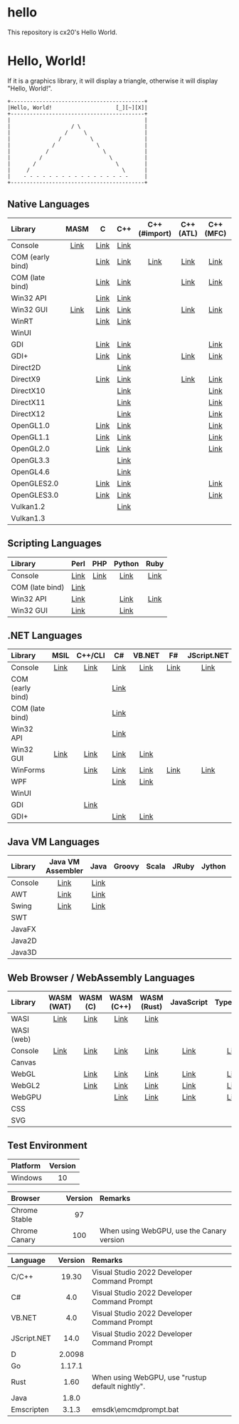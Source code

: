 hello
=====

This repository is cx20's Hello World.

# Hello, World!

If it is a graphics library, it will display a triangle, otherwise it will display "Hello, World!".

```
+------------------------------------------+
|Hello, World!                    [_][~][X]|
+------------------------------------------+
|                                          |
|                   / \                    |
|                 /     \                  |
|               /         \                |
|             /             \              |
|           /                 \            |
|         /                     \          |
|       /                         \        |
|     /                             \      |
|    - - - - - - - - - - - - - - - - -     |
+------------------------------------------+
```

## Native Languages

|Library         |MASM                                                                      |C                                                                       |C++                                                                       |C++ (#import)                                                                    |C++ (ATL)                                                                     |C++ (MFC)                                                                      |C++ (WTL)                                                                   |D                                                                          |Go                                                                         |Rust                                                                       |
|:---------------|:------------------------------------------------------------------------:|:----------------------------------------------------------------------:|:------------------------------------------------------------------------:|:-------------------------------------------------------------------------------:|:----------------------------------------------------------------------------:|:-----------------------------------------------------------------------------:|:--------------------------------------------------------------------------:|:-------------------------------------------------------------------------:|:-------------------------------------------------------------------------:|:-------------------------------------------------------------------------:|
|Console         |[Link](https://github.com/cx20/hello/tree/master/masm/console/hello)      |[Link](https://github.com/cx20/hello/tree/master/c/console/hello)       |[Link](https://github.com/cx20/hello/tree/master/cpp/console/hello)       |                                                                                 |                                                                              |                                                                               |                                                                            |[Link](https://github.com/cx20/hello/tree/master/d/console/hello)          |[Link](https://github.com/cx20/hello/tree/master/go/console/hello)         |[Link](https://github.com/cx20/hello/tree/master/rust/console/hello)       |
|COM (early bind)|                                                                          |[Link](https://github.com/cx20/hello/tree/master/c/com_earlybind/hello) |[Link](https://github.com/cx20/hello/tree/master/cpp/com_earlybind/hello) |[Link](https://github.com/cx20/hello/tree/master/cpp_import/com_earlybind/hello) |[Link](https://github.com/cx20/hello/tree/master/cpp_atl/com_earlybind/hello) |[Link](https://github.com/cx20/hello/tree/master/cpp_mfc/com_earlybind/hello)  |                                                                            |                                                                           |                                                                           |                                                                           |
|COM (late bind) |                                                                          |[Link](https://github.com/cx20/hello/tree/master/c/com_latebind/hello)  |[Link](https://github.com/cx20/hello/tree/master/cpp/com_latebind/hello)  |                                                                                 |[Link](https://github.com/cx20/hello/tree/master/cpp_atl/com_latebind/hello)  |[Link](https://github.com/cx20/hello/tree/master/cpp_mfc/com_latebind/hello)   |                                                                            |                                                                           |                                                                           |                                                                           |
|Win32 API       |                                                                          |[Link](https://github.com/cx20/hello/tree/master/c/win32api/hello)      |[Link](https://github.com/cx20/hello/tree/master/cpp/win32api/hello)      |                                                                                 |                                                                              |                                                                               |                                                                            |[Link](https://github.com/cx20/hello/tree/master/d/win32api/hello)         |[Link](https://github.com/cx20/hello/tree/master/go/win32api/hello)        |[Link](https://github.com/cx20/hello/tree/master/rust/win32api/hello)      |
|Win32 GUI       |[Link](https://github.com/cx20/hello/tree/master/masm/win32gui/hello)     |[Link](https://github.com/cx20/hello/tree/master/c/win32gui/hello)      |[Link](https://github.com/cx20/hello/tree/master/cpp/win32gui/hello)      |                                                                                 |[Link](https://github.com/cx20/hello/tree/master/cpp_atl/win32gui/hello)      |[Link](https://github.com/cx20/hello/tree/master/cpp_mfc/win32gui/hello)       |[Link](https://github.com/cx20/hello/tree/master/cpp_wtl/win32gui/hello)    |                                                                           |                                                                           |[Link](https://github.com/cx20/hello/tree/master/rust/win32gui/hello)      |
|WinRT           |                                                                          |[Link](https://github.com/cx20/hello/tree/master/c/winrt/hello)         |[Link](https://github.com/cx20/hello/tree/master/cpp/winrt/hello)         |                                                                                 |                                                                              |                                                                               |                                                                            |                                                                           |                                                                           |                                                                           |
|WinUI           |                                                                          |                                                                        |                                                                          |                                                                                 |                                                                              |                                                                               |                                                                            |                                                                           |                                                                           |                                                                           |
|GDI             |                                                                          |[Link](https://github.com/cx20/hello/tree/master/c/gdi/triangle)        |[Link](https://github.com/cx20/hello/tree/master/cpp/gdi/triangle)        |                                                                                 |                                                                              |[Link](https://github.com/cx20/hello/tree/master/cpp_mfc/gdi/triangle)         |[Link](https://github.com/cx20/hello/tree/master/cpp_wtl/gdi/triangle)      |                                                                           |                                                                           |                                                                           |
|GDI+            |                                                                          |[Link](https://github.com/cx20/hello/tree/master/c/gdiplus/triangle)    |[Link](https://github.com/cx20/hello/tree/master/cpp/gdiplus/triangle)    |                                                                                 |[Link](https://github.com/cx20/hello/tree/master/cpp_atl/gdiplus/triangle)    |[Link](https://github.com/cx20/hello/tree/master/cpp_mfc/gdiplus/triangle)     |[Link](https://github.com/cx20/hello/tree/master/cpp_wtl/gdiplus/triangle)  |                                                                           |                                                                           |                                                                           |
|Direct2D        |                                                                          |                                                                        |[Link](https://github.com/cx20/hello/tree/master/cpp/direct2d/triangle)   |                                                                                 |                                                                              |                                                                               |                                                                            |                                                                           |                                                                           |                                                                           |
|DirectX9        |                                                                          |[Link](https://github.com/cx20/hello/tree/master/c/directx9/triangle)   |[Link](https://github.com/cx20/hello/tree/master/cpp/directx9/triangle)   |                                                                                 |[Link](https://github.com/cx20/hello/tree/master/cpp_atl/directx9/triangle)   |[Link](https://github.com/cx20/hello/tree/master/cpp_mfc/directx9/triangle)    |[Link](https://github.com/cx20/hello/tree/master/cpp_wtl/directx9/triangle) |                                                                           |                                                                           |                                                                           |
|DirectX10       |                                                                          |                                                                        |[Link](https://github.com/cx20/hello/tree/master/cpp/directx10/triangle)  |                                                                                 |                                                                              |[Link](https://github.com/cx20/hello/tree/master/cpp_mfc/directx10/triangle)   |                                                                            |                                                                           |                                                                           |                                                                           |
|DirectX11       |                                                                          |                                                                        |[Link](https://github.com/cx20/hello/tree/master/cpp/directx11/triangle)  |                                                                                 |                                                                              |[Link](https://github.com/cx20/hello/tree/master/cpp_mfc/directx11/triangle)   |                                                                            |                                                                           |                                                                           |                                                                           |
|DirectX12       |                                                                          |                                                                        |[Link](https://github.com/cx20/hello/tree/master/cpp/directx12/triangle)  |                                                                                 |                                                                              |[Link](https://github.com/cx20/hello/tree/master/cpp_mfc/directx12/triangle)   |                                                                            |                                                                           |                                                                           |                                                                           |
|OpenGL1.0       |                                                                          |[Link](https://github.com/cx20/hello/tree/master/c/opengl1.0/triangle)  |[Link](https://github.com/cx20/hello/tree/master/cpp/opengl1.0/triangle)  |                                                                                 |                                                                              |[Link](https://github.com/cx20/hello/tree/master/cpp_mfc/opengl1.0/triangle)   |[Link](https://github.com/cx20/hello/tree/master/cpp_wtl/opengl1.0/triangle)|                                                                           |                                                                           |                                                                           |
|OpenGL1.1       |                                                                          |[Link](https://github.com/cx20/hello/tree/master/c/opengl1.1/triangle)  |[Link](https://github.com/cx20/hello/tree/master/cpp/opengl1.1/triangle)  |                                                                                 |                                                                              |[Link](https://github.com/cx20/hello/tree/master/cpp_mfc/opengl1.1/triangle)   |                                                                            |                                                                           |                                                                           |                                                                           |
|OpenGL2.0       |                                                                          |[Link](https://github.com/cx20/hello/tree/master/c/opengl2.0/triangle)  |[Link](https://github.com/cx20/hello/tree/master/cpp/opengl2.0/triangle)  |                                                                                 |                                                                              |[Link](https://github.com/cx20/hello/tree/master/cpp_mfc/opengl2.0/triangle)   |                                                                            |                                                                           |                                                                           |                                                                           |
|OpenGL3.3       |                                                                          |                                                                        |[Link](https://github.com/cx20/hello/tree/master/cpp/opengl3.3/triangle)  |                                                                                 |                                                                              |                                                                               |                                                                            |                                                                           |                                                                           |                                                                           |
|OpenGL4.6       |                                                                          |                                                                        |[Link](https://github.com/cx20/hello/tree/master/cpp/opengl4.6/triangle)  |                                                                                 |                                                                              |                                                                               |                                                                            |                                                                           |                                                                           |                                                                           |
|OpenGLES2.0     |                                                                          |[Link](https://github.com/cx20/hello/tree/master/c/opengles2.0/triangle)|[Link](https://github.com/cx20/hello/tree/master/cpp/opengles2.0/triangle)|                                                                                 |                                                                              |[Link](https://github.com/cx20/hello/tree/master/cpp_mfc/opengles2.0/triangle) |                                                                            |                                                                           |                                                                           |                                                                           |
|OpenGLES3.0     |                                                                          |[Link](https://github.com/cx20/hello/tree/master/c/opengles3.0/triangle)|[Link](https://github.com/cx20/hello/tree/master/cpp/opengles3.0/triangle)|                                                                                 |                                                                              |[Link](https://github.com/cx20/hello/tree/master/cpp_mfc/opengles3.0/triangle) |                                                                            |                                                                           |                                                                           |                                                                           |
|Vulkan1.2       |                                                                          |                                                                        |[Link](https://github.com/cx20/hello/tree/master/cpp/vulkan1.2/triangle)  |                                                                                 |                                                                              |                                                                               |                                                                            |                                                                           |                                                                           |                                                                           |
|Vulkan1.3       |                                                                          |                                                                        |                                                                          |                                                                                 |                                                                              |                                                                               |                                                                            |                                                                           |                                                                           |                                                                           |

## Scripting Languages

|Library         |Perl                                                                      |PHP                                                                       |Python                                                                    |Ruby                                                                      |
|:---------------|:------------------------------------------------------------------------:|:------------------------------------------------------------------------:|:------------------------------------------------------------------------:|:------------------------------------------------------------------------:|
|Console         |[Link](https://github.com/cx20/hello/tree/master/perl/console/hello)      |[Link](https://github.com/cx20/hello/tree/master/php/console/hello)       |[Link](https://github.com/cx20/hello/tree/master/python/console/hello)    |[Link](https://github.com/cx20/hello/tree/master/ruby/console/hello)      |
|COM (late bind) |[Link](https://github.com/cx20/hello/tree/master/perl/com_latebind/hello) |                                                                          |                                                                          |                                                                          |
|Win32 API       |[Link](https://github.com/cx20/hello/tree/master/perl/win32api/hello)     |                                                                          |[Link](https://github.com/cx20/hello/tree/master/python/win32api/hello)   |[Link](https://github.com/cx20/hello/tree/master/ruby/win32api/hello)     |
|Win32 GUI       |[Link](https://github.com/cx20/hello/tree/master/perl/win32gui/hello)     |                                                                          |[Link](https://github.com/cx20/hello/tree/master/python/win32gui/hello)   |                                                                          |

## .NET Languages

|Library         |MSIL                                                                      |C++/CLI                                                                   |C#                                                                          |VB.NET                                                                    |F#                                                                           |JScript.NET                                                                  |PowerShell                                                                   |
|:---------------|:------------------------------------------------------------------------:|:------------------------------------------------------------------------:|:--------------------------------------------------------------------------:|:------------------------------------------------------------------------:|:---------------------------------------------------------------------------:|:---------------------------------------------------------------------------:|:---------------------------------------------------------------------------:|
|Console         |[Link](https://github.com/cx20/hello/tree/master/msil/console/hello)      |[Link](https://github.com/cx20/hello/tree/master/cpp_cli/console/hello)   |[Link](https://github.com/cx20/hello/tree/master/csharp/console/hello)      |[Link](https://github.com/cx20/hello/tree/master/vb.net/console/hello)    |[Link](https://github.com/cx20/hello/tree/master/fsharp/console/hello)       |[Link](https://github.com/cx20/hello/tree/master/jscript.net/console/hello)  |[Link](https://github.com/cx20/hello/tree/master/powershell/console/hello)   |
|COM (early bind)|                                                                          |                                                                          |[Link](https://github.com/cx20/hello/tree/master/csharp/com_earlybind/hello)|                                                                          |                                                                             |                                                                             |                                                                             |
|COM (late bind) |                                                                          |                                                                          |[Link](https://github.com/cx20/hello/tree/master/csharp/com_latebind/hello) |                                                                          |                                                                             |                                                                             |                                                                             |
|Win32 API       |                                                                          |                                                                          |[Link](https://github.com/cx20/hello/tree/master/csharp/win32api/hello)     |                                                                          |                                                                             |                                                                             |                                                                             |
|Win32 GUI       |[Link](https://github.com/cx20/hello/tree/master/msil/win32gui/hello)     |[Link](https://github.com/cx20/hello/tree/master/cpp_cli/win32gui/hello)  |[Link](https://github.com/cx20/hello/tree/master/csharp/win32gui/hello)     |[Link](https://github.com/cx20/hello/tree/master/vb.net/win32gui/hello)   |                                                                             |                                                                             |[Link](https://github.com/cx20/hello/tree/master/powershell/win32gui/hello)  |
|WinForms        |                                                                          |[Link](https://github.com/cx20/hello/tree/master/cpp_cli/winforms/hello)  |[Link](https://github.com/cx20/hello/tree/master/csharp/winforms/hello)     |[Link](https://github.com/cx20/hello/tree/master/vb.net/winforms/hello)   |[Link](https://github.com/cx20/hello/tree/master/fsharp/win32gui/hello)      |[Link](https://github.com/cx20/hello/tree/master/jscript.net/win32gui/hello) |[Link](https://github.com/cx20/hello/tree/master/powershell/winforms/hello)  |
|WPF             |                                                                          |                                                                          |[Link](https://github.com/cx20/hello/tree/master/csharp/wpf/hello)          |[Link](https://github.com/cx20/hello/tree/master/vb.net/wpf/hello)        |                                                                             |                                                                             |[Link](https://github.com/cx20/hello/tree/master/powershell/wpf/hello)       |
|WinUI           |                                                                          |                                                                          |                                                                            |                                                                          |                                                                             |                                                                             |                                                                             |
|GDI             |                                                                          |[Link](https://github.com/cx20/hello/tree/master/cpp_cli/gdi/triangle)    |                                                                            |                                                                          |                                                                             |                                                                             |                                                                             |
|GDI+            |                                                                          |                                                                          |[Link](https://github.com/cx20/hello/tree/master/csharp/gdiplus/triangle)   |[Link](https://github.com/cx20/hello/tree/master/vb.net/gdiplus/triangle) |                                                                             |                                                                             |                                                                             |

## Java VM Languages

|Library    |Java VM Assembler                                                          |Java                                                                       |Groovy                                                                     |Scala                                                                      |JRuby                                                                      |Jython                                                                     |Kotlin                                                                     |
|:----------|:-------------------------------------------------------------------------:|:-------------------------------------------------------------------------:|:-------------------------------------------------------------------------:|:-------------------------------------------------------------------------:|:-------------------------------------------------------------------------:|:-------------------------------------------------------------------------:|:-------------------------------------------------------------------------:|
|Console    |[Link](https://github.com/cx20/hello/tree/master/jasmin/console/hello)     |[Link](https://github.com/cx20/hello/tree/master/java/console/hello)       |                                                                           |                                                                           |                                                                           |                                                                           |                                                                           |
|AWT        |[Link](https://github.com/cx20/hello/tree/master/jasmin/awt/hello)         |[Link](https://github.com/cx20/hello/tree/master/java/awt/hello)           |                                                                           |                                                                           |                                                                           |                                                                           |                                                                           |
|Swing      |[Link](https://github.com/cx20/hello/tree/master/jasmin/swing/hello)       |[Link](https://github.com/cx20/hello/tree/master/java/swing/hello)         |                                                                           |                                                                           |                                                                           |                                                                           |                                                                           |
|SWT        |                                                                           |                                                                           |                                                                           |                                                                           |                                                                           |                                                                           |                                                                           |
|JavaFX     |                                                                           |                                                                           |                                                                           |                                                                           |                                                                           |                                                                           |                                                                           |
|Java2D     |                                                                           |                                                                           |                                                                           |                                                                           |                                                                           |                                                                           |                                                                           |
|Java3D     |                                                                           |                                                                           |                                                                           |                                                                           |                                                                           |                                                                           |                                                                           |

## Web Browser / WebAssembly Languages

|Library    |WASM (WAT)                                                                 |WASM (C)                                                                   |WASM (C++)                                                                 |WASM (Rust)                                                                |JavaScript                                                                      |TypeScript                                                                      |
|:----------|:-------------------------------------------------------------------------:|:-------------------------------------------------------------------------:|:-------------------------------------------------------------------------:|:-------------------------------------------------------------------------:|:------------------------------------------------------------------------------:|:------------------------------------------------------------------------------:|
|WASI       |[Link](https://github.com/cx20/hello/tree/master/wasm_wat/wasi/hello)      |[Link](https://github.com/cx20/hello/tree/master/wasm_c/wasi/hello)        |[Link](https://github.com/cx20/hello/tree/master/wasm_cpp/wasi/hello)      |[Link](https://github.com/cx20/hello/tree/master/wasm_rust/wasi/hello)     |                                                                                |                                                                                |
|WASI (web) |                                                                           |                                                                           |                                                                           |                                                                           |                                                                                |                                                                                |
|Console    |[Link](https://github.com/cx20/hello/tree/master/wasm_wat/console/hello)   |[Link](https://github.com/cx20/hello/tree/master/wasm_c/console/hello)     |[Link](https://github.com/cx20/hello/tree/master/wasm_cpp/console/hello)   |[Link](https://github.com/cx20/hello/tree/master/wasm_rust/console/hello)  |[Link](https://github.com/cx20/hello/tree/master/javascript/console/hello)      |[Link](https://github.com/cx20/hello/tree/master/typescript/console/hello)      |
|Canvas     |                                                                           |                                                                           |                                                                           |                                                                           |                                                                                |                                                                                |
|WebGL      |                                                                           |[Link](https://github.com/cx20/hello/tree/master/wasm_c/webgl1/triangle)   |[Link](https://github.com/cx20/hello/tree/master/wasm_cpp/webgl1/triangle) |[Link](https://github.com/cx20/hello/tree/master/wasm_rust/webgl1/triangle)|[Link](https://github.com/cx20/hello/tree/master/javascript/webgl1/triangle)    |[Link](https://github.com/cx20/hello/tree/master/typescript/webgl1/triangle)    |
|WebGL2     |                                                                           |[Link](https://github.com/cx20/hello/tree/master/wasm_c/webgl2/triangle)   |[Link](https://github.com/cx20/hello/tree/master/wasm_cpp/webgl2/triangle) |[Link](https://github.com/cx20/hello/tree/master/wasm_rust/webgl2/triangle)|[Link](https://github.com/cx20/hello/tree/master/javascript/webgl2/triangle)    |[Link](https://github.com/cx20/hello/tree/master/typescript/webgl2/triangle)    |
|WebGPU     |                                                                           |                                                                           |[Link](https://github.com/cx20/hello/tree/master/wasm_cpp/webgpu/triangle) |[Link](https://github.com/cx20/hello/tree/master/wasm_rust/webgpu/triangle)|[Link](https://github.com/cx20/hello/tree/master/javascript/webgpu/triangle)    |[Link](https://github.com/cx20/hello/tree/master/typescript/webgpu/triangle)    |
|CSS        |                                                                           |                                                                           |                                                                           |                                                                           |                                                                                |                                                                                |
|SVG        |                                                                           |                                                                           |                                                                           |                                                                           |                                                                                |                                                                                |

## Test Environment

|Platform      |Version |
|:-------------|:------:|
|Windows       |   10   |

|Browser       |Version |Remarks                                          |
|:-------------|:------:|:------------------------------------------------|
|Chrome Stable |   97   |                                                 |
|Chrome Canary |  100   |When using WebGPU, use the Canary version        |

|Language      |Version |Remarks                                          |
|:-------------|:------:|:------------------------------------------------|
|C/C++         |19.30   |Visual Studio 2022 Developer Command Prompt      |
|C#            | 4.0    |Visual Studio 2022 Developer Command Prompt      |
|VB.NET        | 4.0    |Visual Studio 2022 Developer Command Prompt      |
|JScript.NET   |14.0    |Visual Studio 2022 Developer Command Prompt      |
|D             | 2.0098 |                                                 |
|Go            | 1.17.1 |                                                 |
|Rust          | 1.60   |When using WebGPU, use "rustup default nightly". |
|Java          | 1.8.0  |                                                 |
|Emscripten    | 3.1.3  |emsdk\emcmdprompt.bat                            |
